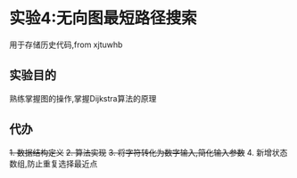 # 实验4:无向图最短路径搜索

用于存储历史代码,from xjtuwhb

## 实验目的

熟练掌握图的操作,掌握Dijkstra算法的原理

## 代办

~~1. 数据结构定义~~
~~2. 算法实现~~
~~3. 将字符转化为数字输入,简化输入参数~~
4. 新增状态数组,防止重复选择最近点

